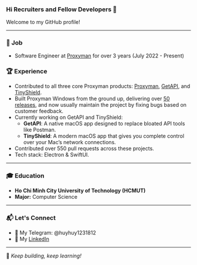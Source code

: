 ### Hi Recruiters and Fellow Developers 👋  

Welcome to my GitHub profile!  

---

### 📖  Job  
- Software Engineer at [Proxyman](https://proxyman.io/) for over 3 years (July 2022 - Present)  

### 🏆 Experience

- Contributed to all three core Proxyman products: [Proxyman](https://github.com/ProxymanApp/Proxyman), [GetAPI](https://github.com/Get-API-App/Issue-Tracker), and [TinyShield](https://tinyshield.proxyman.com/).
- Built Proxyman Windows from the ground up, delivering over [50 releases](https://github.com/ProxymanApp/proxyman-windows-linux), and now usually maintain the project by fixing bugs based on customer feedback.
- Currently working on GetAPI and TinyShield:
  - **GetAPI**: A native macOS app designed to replace bloated API tools like Postman.
  - **TinyShield**: A modern macOS app that gives you complete control over your Mac’s network connections.
- Contributed over 550 pull requests across these projects.
- Tech stack: Electron & SwiftUI.


---

### 🎓 Education  
- **Ho Chi Minh City University of Technology (HCMUT)**  
- **Major:** Computer Science  

---

### 📬 Let's Connect  
- 💬 My Telegram: @huyhuy1231812
- 💬 My [LinkedIn](https://www.linkedin.com/in/huy-cao-0a29bb20a/)  

---

🚀 _Keep building, keep learning!_  
